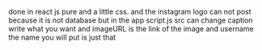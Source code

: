 done in react js pure and a little css.
and the instagram logo can not post because it is not database but in the app script.js src can change caption write what you want and imageURL is the link of the image and username the name you will put is just that
